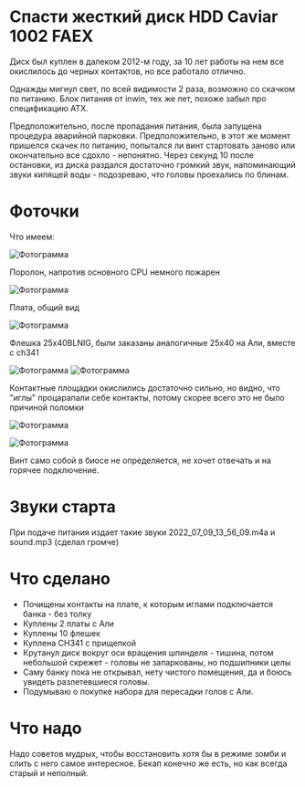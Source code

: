 # Спасти жесткий диск HDD Caviar 1002 FAEX

Диск был куплен в далеком 2012-м году, за 10 лет работы на нем все окислилось до черных контактов, но все работало отлично.

Однажды мигнул свет, по всей видимости 2 раза, возможно со скачком по питанию. Блок питания от inwin, тех же лет, похоже забыл про спецификацию ATX.

Предположительно, после пропадания питания, была запущена процедура аварийной парковки. Предположительно, в этот же момент пришелся скачек по питанию, попытался ли винт стартовать заново или окончательно все сдохло - непонятно. Через секунд 10 после остановки, из диска раздался достаточно громкий звук, напоминающий звуки кипящей воды - подозреваю, что головы проехались по блинам.

# Фоточки

Что имеем:

![Фотограмма](./IMG_20220708_190754.jpg)

Поролон, напротив основного CPU немного пожарен

![Фотограмма](./IMG_20220708_190810.jpg)

Плата, общий вид

![Фотограмма](./IMG_20220708_190829.jpg)

Флешка 25х40BLNIG, были заказаны аналогичные 25х40 на Али, вместе с ch341

![Фотограмма](./IMG_20220708_191045.jpg)
![Фотограмма](./IMG_20220708_191117_HDR.jpg)

Контактные площадки окислились достаточно сильно, но видно, что "иглы" процарапали себе контакты, потому скорее всего это не было причиной поломки

![Фотограмма](./IMG_20220709_135733.jpg)

![Фотограмма](./IMG_20220709_135746.jpg)

Винт само собой в биосе не определяется, не хочет отвечать и на горячее подключение.

# Звуки старта

При подаче питания издает такие звуки 2022_07_09_13_56_09.m4a и sound.mp3 (сделал громче)

# Что сделано

* Почищены контакты на плате, к которым иглами подключается банка - без толку
* Куплены 2 платы с Али
* Куплены 10 флешек
* Куплена CH341 с прищепкой
* Крутанул диск вокруг оси вращения шпинделя - тишина, потом небольшой скрежет - головы не запаркованы, но подшипники целы
* Саму банку пока не открывал, нету чистого помещения, да и боюсь увидеть разлетевшиеся головы.
* Подумываю о покупке набора для пересадки голов с Али.

# Что надо

Надо советов мудрых, чтобы восстановить хотя бы в режиме зомби и слить с него самое интересное. Бекап конечно же есть, но как всегда старый и неполный.
